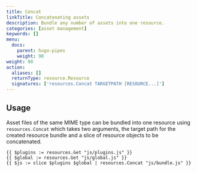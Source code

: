 ```yaml
---
title: Concat
linkTitle: Concatenating assets
description: Bundle any number of assets into one resource.
categories: [asset management]
keywords: []
menu:
  docs:
    parent: hugo-pipes
    weight: 90
weight: 90
action:
  aliases: []
  returnType: resource.Resource
  signatures: ['resources.Concat TARGETPATH [RESOURCE...]']
---
```


## Usage

Asset files of the same MIME type can be bundled into one resource using `resources.Concat` which takes two arguments, the target path for the created resource bundle and a slice of resource objects to be concatenated.

```go-html-template
{{ $plugins := resources.Get "js/plugins.js" }}
{{ $global := resources.Get "js/global.js" }}
{{ $js := slice $plugins $global | resources.Concat "js/bundle.js" }}
```
